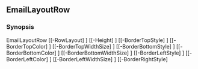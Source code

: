 EmailLayoutRow
--------------




### Synopsis

EmailLayoutRow [[-RowLayout] <scriptblock>] [[-Height] <string>] [[-BorderTopStyle] <Object>] [[-BorderTopColor] <string>] [[-BorderTopWidthSize] <string>] [[-BorderBottomStyle] <Object>] [[-BorderBottomColor] <string>] [[-BorderBottomWidthSize] <string>] [[-BorderLeftStyle] <Object>] [[-BorderLeftColor] <string>] [[-BorderLeftWidthSize] <string>] [[-BorderRightStyle] <Object>] [[-BorderRightColor] <string>] [[-BorderRightWidthSize] <string>] [<CommonParameters>]




---


### Description


---


### Parameters
#### **BorderBottomColor**




|Type      |Required|Position|PipelineInput|
|----------|--------|--------|-------------|
|`[string]`|false   |6       |false        |



#### **BorderBottomStyle**

Valid Values:

* none
* hidden
* dotted
* dashed
* solid
* double
* groove
* ridge
* inset
* outset






|Type      |Required|Position|PipelineInput|
|----------|--------|--------|-------------|
|`[Object]`|false   |5       |false        |



#### **BorderBottomWidthSize**




|Type      |Required|Position|PipelineInput|
|----------|--------|--------|-------------|
|`[string]`|false   |7       |false        |



#### **BorderLeftColor**




|Type      |Required|Position|PipelineInput|
|----------|--------|--------|-------------|
|`[string]`|false   |9       |false        |



#### **BorderLeftStyle**

Valid Values:

* none
* hidden
* dotted
* dashed
* solid
* double
* groove
* ridge
* inset
* outset






|Type      |Required|Position|PipelineInput|
|----------|--------|--------|-------------|
|`[Object]`|false   |8       |false        |



#### **BorderLeftWidthSize**




|Type      |Required|Position|PipelineInput|
|----------|--------|--------|-------------|
|`[string]`|false   |10      |false        |



#### **BorderRightColor**




|Type      |Required|Position|PipelineInput|
|----------|--------|--------|-------------|
|`[string]`|false   |12      |false        |



#### **BorderRightStyle**

Valid Values:

* none
* hidden
* dotted
* dashed
* solid
* double
* groove
* ridge
* inset
* outset






|Type      |Required|Position|PipelineInput|
|----------|--------|--------|-------------|
|`[Object]`|false   |11      |false        |



#### **BorderRightWidthSize**




|Type      |Required|Position|PipelineInput|
|----------|--------|--------|-------------|
|`[string]`|false   |13      |false        |



#### **BorderTopColor**




|Type      |Required|Position|PipelineInput|
|----------|--------|--------|-------------|
|`[string]`|false   |3       |false        |



#### **BorderTopStyle**

Valid Values:

* none
* hidden
* dotted
* dashed
* solid
* double
* groove
* ridge
* inset
* outset






|Type      |Required|Position|PipelineInput|
|----------|--------|--------|-------------|
|`[Object]`|false   |2       |false        |



#### **BorderTopWidthSize**




|Type      |Required|Position|PipelineInput|
|----------|--------|--------|-------------|
|`[string]`|false   |4       |false        |



#### **Height**




|Type      |Required|Position|PipelineInput|
|----------|--------|--------|-------------|
|`[string]`|false   |1       |false        |



#### **RowLayout**




|Type           |Required|Position|PipelineInput|
|---------------|--------|--------|-------------|
|`[scriptblock]`|false   |0       |false        |





---


### Inputs
None




---


### Outputs
* [Object](https://learn.microsoft.com/en-us/dotnet/api/System.Object)






---


### Syntax
```PowerShell
syntaxItem
```
```PowerShell
----------
```
```PowerShell
{@{name=EmailLayoutRow; CommonParameters=True; parameter=System.Object[]}}
```
